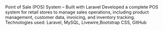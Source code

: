 Point of Sale (POS) System – Built with Laravel
Developed a complete POS system for retail stores to manage sales operations, including product management, customer data, invoicing, and inventory tracking.
Technologies used: Laravel, MySQL, Livewire,Bootstrap CSS, GitHub

